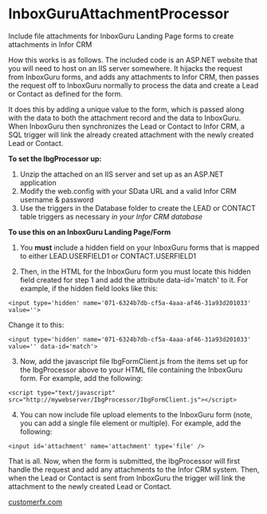 # InboxGuruAttachmentProcessor
Include file attachments for InboxGuru Landing Page forms to create attachments in Infor CRM

How this works is as follows. The included code is an ASP.NET website that you will need to host on an IIS server somewhere. It hijacks the request from InboxGuru forms, and adds any attachments to Infor CRM, then passes the request off to InboxGuru normally to process the data and create a Lead or Contact as defined for the form. 

It does this by adding a unique value to the form, which is passed along with the data to both the attachment record and the data to InboxGuru. When InboxGuru then synchronizes the Lead or Contact to Infor CRM, a SQL trigger will link the already created attachment with the newly created Lead or Contact. 

**To set the IbgProcessor up:**

1. Unzip the attached on an IIS server and set up as an ASP.NET application
2. Modify the web.config with your SData URL and a valid Infor CRM username & password 
3. Use the triggers in the Database folder to create the LEAD or CONTACT table triggers as necessary *in your Infor CRM database*

**To use this on an InboxGuru Landing Page/Form**

1. You **must** include a hidden field on your InboxGuru forms that is mapped to either LEAD.USERFIELD1 or CONTACT.USERFIELD1

2. Then, in the HTML for the InboxGuru form you must locate this hidden field created for step 1 and add the attribute data-id='match' to it. For example, if the hidden field looks like this: 

`<input type='hidden' name='071-6324b7db-cf5a-4aaa-af46-31a93d201033' value=''>`

Change it to this: 

`<input type='hidden' name='071-6324b7db-cf5a-4aaa-af46-31a93d201033' value='' data-id='match'>`

3. Now, add the javascript file IbgFormClient.js from the items set up for the IbgProcessor above to your HTML file containing the InboxGuru form. For example, add the following:

`<script type="text/javascript" src="http://mywebserver/IbgProcessor/IbgFormClient.js"></script>`

4. You can now include file upload elements to the InboxGuru form (note, you can add a single file element or multiple). For example, add the following: 

`<input id='attachment' name='attachment' type='file' />`

That is all. Now, when the form is submitted, the IbgProcessor will first handle the request and add any attachments to the Infor CRM system. Then, when the Lead or Contact is sent from InboxGuru the trigger will link the attachment to the newly created Lead or Contact.

[customerfx.com](https://customerfx.com)
